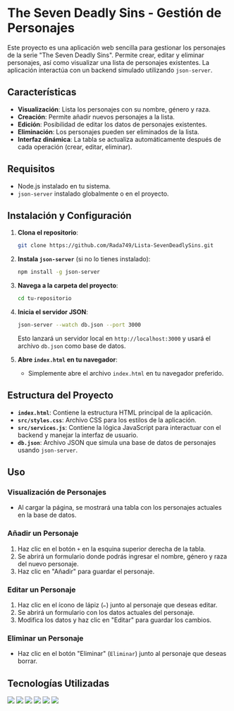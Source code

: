# **The Seven Deadly Sins - Gestión de Personajes**

Este proyecto es una aplicación web sencilla para gestionar los personajes de la serie "The Seven Deadly Sins". Permite crear, editar y eliminar personajes, así como visualizar una lista de personajes existentes. La aplicación interactúa con un backend simulado utilizando `json-server`.

## **Características**

- **Visualización**: Lista los personajes con su nombre, género y raza.
- **Creación**: Permite añadir nuevos personajes a la lista.
- **Edición**: Posibilidad de editar los datos de personajes existentes.
- **Eliminación**: Los personajes pueden ser eliminados de la lista.
- **Interfaz dinámica**: La tabla se actualiza automáticamente después de cada operación (crear, editar, eliminar).

## **Requisitos**

- Node.js instalado en tu sistema.
- `json-server` instalado globalmente o en el proyecto.

## **Instalación y Configuración**

1. **Clona el repositorio**:

    ```bash
    git clone https://github.com/Rada749/Lista-SevenDeadlySins.git
    ```

2. **Instala `json-server`** (si no lo tienes instalado):

    ```bash
    npm install -g json-server
    ```

3. **Navega a la carpeta del proyecto**:

    ```bash
    cd tu-repositorio
    ```

4. **Inicia el servidor JSON**:

    ```bash
    json-server --watch db.json --port 3000
    ```

    Esto lanzará un servidor local en `http://localhost:3000` y usará el archivo `db.json` como base de datos.

5. **Abre `index.html` en tu navegador**:
    - Simplemente abre el archivo `index.html` en tu navegador preferido.

## **Estructura del Proyecto**

- **`index.html`**: Contiene la estructura HTML principal de la aplicación.
- **`src/styles.css`**: Archivo CSS para los estilos de la aplicación.
- **`src/services.js`**: Contiene la lógica JavaScript para interactuar con el backend y manejar la interfaz de usuario.
- **`db.json`**: Archivo JSON que simula una base de datos de personajes usando `json-server`.

## **Uso**

### **Visualización de Personajes**

- Al cargar la página, se mostrará una tabla con los personajes actuales en la base de datos.

### **Añadir un Personaje**

1. Haz clic en el botón `+` en la esquina superior derecha de la tabla.
2. Se abrirá un formulario donde podrás ingresar el nombre, género y raza del nuevo personaje.
3. Haz clic en "Añadir" para guardar el personaje.

### **Editar un Personaje**

1. Haz clic en el ícono de lápiz (`✏️`) junto al personaje que deseas editar.
2. Se abrirá un formulario con los datos actuales del personaje.
3. Modifica los datos y haz clic en "Editar" para guardar los cambios.

### **Eliminar un Personaje**

- Haz clic en el botón "Eliminar" (`Eliminar`) junto al personaje que deseas borrar.

## **Tecnologías Utilizadas**

<img src="https://img.shields.io/badge/HTML5-E34F26?style=for-the-badge&logo=html5&logoColor=white"/> <img src="https://img.shields.io/badge/CSS3-1572B6?style=for-the-badge&logo=css3&logoColor=white"/> <img src="https://img.shields.io/badge/JavaScript-323330?style=for-the-badge&logo=javascript&logoColor=F7DF1E"/> <img src="https://img.shields.io/badge/json-5E5C5C?style=for-the-badge&logo=json&logoColor=white"> <img src="https://img.shields.io/badge/Node%20js-339933?style=for-the-badge&logo=nodedotjs&logoColor=white"> <img src="https://img.shields.io/badge/GIT-E44C30?style=for-the-badge&logo=git&logoColor=white">

  